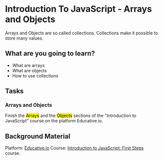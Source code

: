 # Introduction To JavaScript -  Arrays and Objects

Arrays and Objects are so called collections. Collections make it possible to store many values.


## What are you going to learn?

* What are arrays
* What are objects
* How to use collections

## Tasks

### Arrays and Objects
Finish the <mark>Arrays</mark> and the <mark>Objects</mark> sections of the "Introduction to JavaScript" course on the platform Educative.io.

## Background Material
Platform: [Educative.io](https://www.educative.io/)
Course:   [Introduction to JavaScript: First Steps](https://www.educative.io/courses/introduction-to-javascript-first-steps) course.
